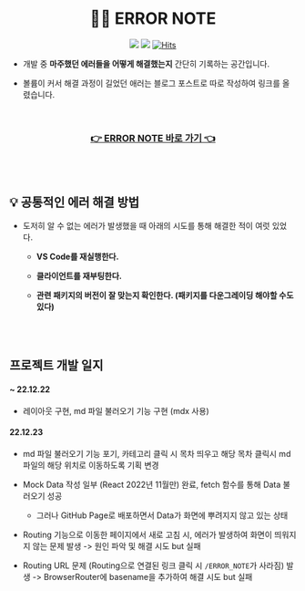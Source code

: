 <div align="center">

# 🚨📒 ERROR NOTE

<img src="https://img.shields.io/badge/since-2022.11-grey"></a>
<img src="https://img.shields.io/badge/author-SangYoonLee-yellow"></a>
[![Hits](https://hits.seeyoufarm.com/api/count/incr/badge.svg?url=https%3A%2F%2Fgithub.com%2FSangYoonLee1231%2FERROR_NOTE&count_bg=%2379C83D&title_bg=%23555555&icon=&icon_color=%23E7E7E7&title=hits&edge_flat=false)](https://hits.seeyoufarm.com)

</div>

- 개발 중 <strong>마주했던 에러들을 어떻게 해결했는지</strong> 간단히 기록하는 공간입니다.

- 볼륨이 커서 해결 과정이 길었던 애러는 블로그 포스트로 따로 작성하여 링크를 올렸습니다.

<br/>

<div align="center">

<h3><a href="https://sangyoonlee1231.github.io/ERROR_NOTE/">👉 ERROR NOTE 바로 가기 👈</a></h3>

</div>

<br/><br/>

## 💡 공통적인 에러 해결 방법

- 도저히 알 수 없는 에러가 발생했을 때 아래의 시도를 통해 해결한 적이 여럿 있었다.

  - <strong>VS Code를 재실행한다.</strong>

  - <strong>클라이언트를 재부팅한다.</strong>

  - <strong>관련 패키지의 버전이 잘 맞는지 확인한다. (패키지를 다운그레이딩 해야할 수도 있다)</strong>

<br/><br/>

## 프로젝트 개발 일지

#### ~ 22.12.22

- 레이아웃 구현, md 파일 불러오기 기능 구현 (mdx 사용)

#### 22.12.23

- md 파일 불러오기 기능 포기, 카테고리 클릭 시 목차 띄우고 해당 목차 클릭시 md 파일의 해당 위치로 이동하도록 기획 변경

- Mock Data 작성 일부 (React 2022년 11월만) 완료, fetch 함수를 통해 Data 불러오기 성공

  - 그러나 GitHub Page로 배포하면서 Data가 화면에 뿌려지지 않고 있는 상태

- Routing 기능으로 이동한 페이지에서 새로 고침 시, 에러가 발생하여 화면이 띄워지지 않는 문제 발생 -> 원인 파악 및 해결 시도 but 실패

- Routing URL 문제 (Routing으로 연결된 링크 클릭 시 <code>/ERROR_NOTE</code>가 사라짐) 발생 -> BrowserRouter에 basename을 추가하여 해결 시도 but 실패
